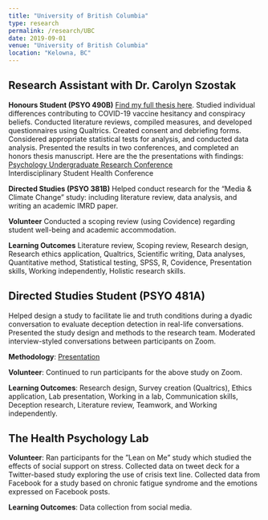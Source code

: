 ```yaml
---
title: "University of British Columbia"
type: research
permalink: /research/UBC
date: 2019-09-01
venue: "University of British Columbia"
location: "Kelowna, BC"
---
```

## Research Assistant with Dr. Carolyn Szostak
**Honours Student (PSYO 490B)**
[Find my full thesis here](https://drive.google.com/file/d/1XuwPlYBheDrBBOwsx1D_413EhX-9G1Wf/view?usp=sharing).
Studied individual differences contributing to COVID-19 vaccine hesitancy and
conspiracy beliefs. Conducted literature reviews, compiled measures, and developed questionnaires using Qualtrics.
Created consent and debriefing forms. Considered appropriate statistical tests for analysis, and conducted data analysis. Presented the results in two conferences, and completed an honors thesis manuscript. Here are the the presentations with findings:\
[Psychology Undergraduate Research Conference](https://drive.google.com/file/d/1H3_cQqEXI-ayrUqMcpX_3JuEt053oTNw/view?usp=drive_link "Differing Opinions: COVID-19")\
Interdisciplinary Student Health Conference 

**Directed Studies (PSYO 381B)**
Helped conduct research for the “Media & Climate Change” study: including literature review, data analysis, and writing an academic IMRD paper.

**Volunteer**
Conducted a scoping review (using Covidence) regarding student well-being and academic accommodation.

**Learning Outcomes**
Literature review, Scoping review, Research design, Research ethics application, Qualtrics,
Scientific writing, Data analyses, Quantitative method, Statistical testing, SPSS, R, Covidence, Presentation skills,
Working independently, Holistic research skills.


## Directed Studies Student (PSYO 481A)
Helped design a study to facilitate lie and truth conditions during a dyadic
conversation to evaluate deception detection in real-life conversations. Presented the study design and methods to the
research team. Moderated interview-styled conversations between participants on Zoom.

**Methodology**:  [Presentation]("https://drive.google.com/drive/u/0/folders/18mZrvEdIEXfJYCKdb898DGBUKXbeCLdQ") 

**Volunteer**: Continued to run participants for the above study on Zoom.

**Learning Outcomes**: Research design, Survey creation (Qualtrics), Ethics application, Lab presentation, Working in
a lab, Communication skills, Deception research, Literature review, Teamwork, and Working independently.


## The Health Psychology Lab
**Volunteer**: Ran participants for the ”Lean on Me” study which studied the effects of social support on stress. Collected
data on tweet deck for a Twitter-based study exploring the use of crisis text line. Collected data from Facebook for a
study based on chronic fatigue syndrome and the emotions expressed on Facebook posts.

**Learning Outcomes**: Data collection from social media.

